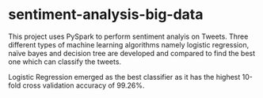 # sentiment-analysis-big-data

This project uses PySpark to perform sentiment analyis on Tweets. Three different types of machine learning algorithms namely logistic regression, naïve bayes and decision tree are developed and compared to find the best one which can classify the tweets.

Logistic Regression emerged as the best classifier as it has the highest 10-fold cross validation accuracy of 99.26%.
